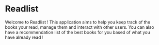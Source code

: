# Readlist

Welcome to Readlist ! This application aims to help you keep track of the books your read, manage them and interact with other users. You can also have a recommendation list of the best books for you based of what you have already read !